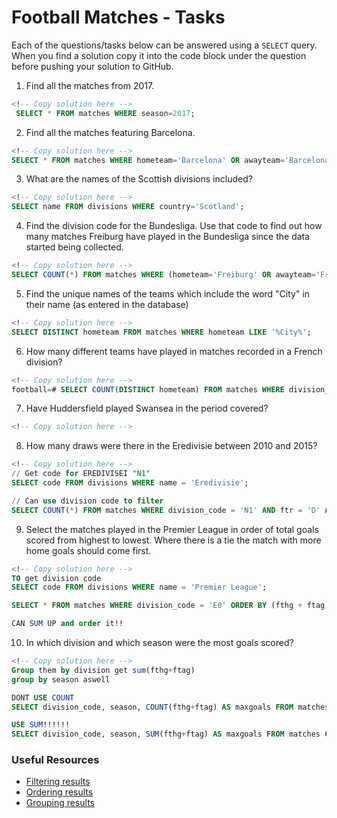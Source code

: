 # Football Matches - Tasks

Each of the questions/tasks below can be answered using a `SELECT` query. When you find a solution copy it into the code block under the question before pushing your solution to GitHub.

1) Find all the matches from 2017.

```sql
<!-- Copy solution here -->
 SELECT * FROM matches WHERE season=2017;

```

2) Find all the matches featuring Barcelona.

```sql
<!-- Copy solution here -->
SELECT * FROM matches WHERE hometeam='Barcelona' OR awayteam='Barcelona';

```

3) What are the names of the Scottish divisions included?

```sql
<!-- Copy solution here -->
SELECT name FROM divisions WHERE country='Scotland';

```

4) Find the division code for the Bundesliga. Use that code to find out how many matches Freiburg have played in the Bundesliga since the data started being collected.

```sql
<!-- Copy solution here -->
SELECT COUNT(*) FROM matches WHERE (hometeam='Freiburg' OR awayteam='Freiburg') AND division_code='D1';

```

5) Find the unique names of the teams which include the word "City" in their name (as entered in the database)

```sql
<!-- Copy solution here -->
SELECT DISTINCT hometeam FROM matches WHERE hometeam LIKE '%City%';

```

6) How many different teams have played in matches recorded in a French division?

```sql
<!-- Copy solution here -->
football=# SELECT COUNT(DISTINCT hometeam) FROM matches WHERE division_code='F1' OR division_code='F2';


```

7) Have Huddersfield played Swansea in the period covered?

```sql
<!-- Copy solution here -->


```

8) How many draws were there in the Eredivisie between 2010 and 2015?

```sql
<!-- Copy solution here -->
// Get code for EREDIVISEI "N1"
SELECT code FROM divisions WHERE name = 'Eredivisie';

// Can use division code to filter 
SELECT COUNT(*) FROM matches WHERE division_code = 'N1' AND ftr = 'D' AND season BETWEEN 2010 AND 2015;

```

9) Select the matches played in the Premier League in order of total goals scored from highest to lowest. Where there is a tie the match with more home goals should come first.

```sql
<!-- Copy solution here -->
TO get division code
SELECT code FROM divisions WHERE name = 'Premier League';

SELECT * FROM matches WHERE division_code = 'E0' ORDER BY (fthg + ftag) DESC, fthg DESC;

CAN SUM UP and order it!!

```

10) In which division and which season were the most goals scored?

```sql
<!-- Copy solution here -->
Group them by division get sum(fthg+ftag)
group by season aswell

DONT USE COUNT
SELECT division_code, season, COUNT(fthg+ftag) AS maxgoals FROM matches GROUP BY division_code, season ORDER BY maxgoals DESC; 

USE SUM!!!!!!
SELECT division_code, season, SUM(fthg+ftag) AS maxgoals FROM matches GROUP BY division_code, season ORDER BY maxgoals DESC; 


```

### Useful Resources

- [Filtering results](https://www.w3schools.com/sql/sql_where.asp)
- [Ordering results](https://www.w3schools.com/sql/sql_orderby.asp)
- [Grouping results](https://www.w3schools.com/sql/sql_groupby.asp)